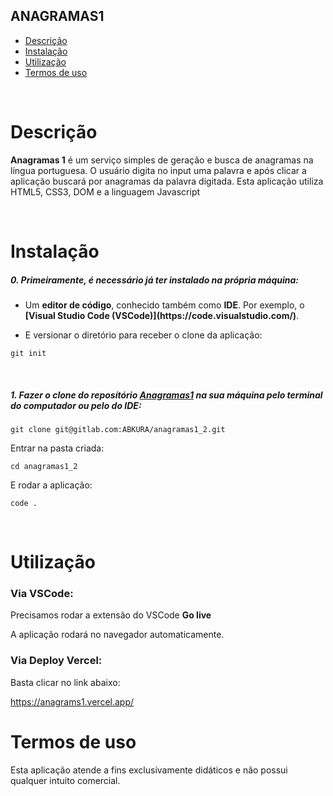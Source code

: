 ## ANAGRAMAS1

- [Descrição](#descrição)
- [Instalação](#instalação)
- [Utilização](#utilização)
- [Termos de uso](#termos-de-uso)

<br>

# Descrição

<p><b>Anagramas 1</b> é um serviço simples de geração e busca de anagramas na língua portuguesa. O usuário digita no input uma palavra e após clicar a aplicação buscará por anagramas da palavra digitada. Esta aplicação utiliza HTML5, CSS3, DOM e a linguagem Javascript</p>
<br>

# Instalação

<h5>0. Primeiramente, é necessário já ter instalado na própria máquina:</h5>

- <p> Um <b>editor de código</b>, conhecido também como <b>IDE</b>. Por exemplo, o <b>[Visual Studio Code (VSCode)](https://code.visualstudio.com/)</b>.</p>

- <p> E versionar o diretório para receber o clone da aplicação:</p>

```
git init
```

<br>
<h5>1. Fazer o clone do reposítório <span style="text-decoration: underline">Anagramas1</span> na sua máquina pelo terminal do computador ou pelo do IDE:</h5>

```
git clone git@gitlab.com:ABKURA/anagramas1_2.git
```

<p>Entrar na pasta criada:</p>

```
cd anagramas1_2
```

<p>E rodar a aplicação:</p>

```
code .
```

<br>


# Utilização


<h3>Via VSCode:</h3>

<p>Precisamos rodar a extensão do VSCode <b>Go live</b></p>

<p>A aplicação rodará no navegador automaticamente.</p>


<h3>Via Deploy Vercel:</h3>

<p>Basta clicar no link abaixo:</p>

https://anagrams1.vercel.app/



# Termos de uso

<p>Esta aplicação atende a fins exclusivamente didáticos e não possui qualquer intuito comercial.</p>
